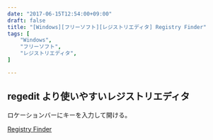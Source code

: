```yaml
---
date: "2017-06-15T12:54:00+09:00"
draft: false
title: "[Windows][フリーソフト][レジストリエディタ] Registry Finder"
tags: [
    "Windows",
    "フリーソフト",
    "レジストリエディタ",
]

---
```


## regedit より使いやすいレジストリエディタ

ロケーションバーにキーを入力して開ける。

[Registry Finder](http://registry-finder.com/)
